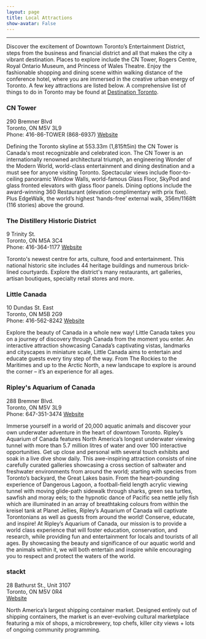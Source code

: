 ```yaml
---
layout: page
title: Local Attractions
show-avatar: False
---
```


---

Discover the excitement of Downtown Toronto’s Entertainment District, steps from the business and financial district and all that makes the city a vibrant destination. Places to explore include the CN Tower, Rogers Centre, Royal Ontario Museum, and Princess of Wales Theatre. Enjoy the fashionable shopping and dining scene within walking distance of the conference hotel, where you are immersed in the creative urban energy of Toronto.
A few key attractions are listed below. A comprehensive list of things to do in Toronto may be found at [Destination Toronto](https://www.destinationtoronto.com/things-to-do/). 

### CN Tower

290 Bremner Blvd  
Toronto, ON M5V 3L9  
Phone: 416-86-TOWER (868-6937) 
[Website](https://www.cntower.ca/)  
 
Defining the Toronto skyline at 553.33m (1,815ft5in) the CN Tower is Canada's most recognizable and celebrated icon. The CN Tower is an internationally renowned architectural triumph, an engineering Wonder of the Modern World, world-class entertainment and dining destination and a must see for anyone visiting Toronto. Spectacular views include floor-to-ceiling panoramic Window Walls, world-famous Glass Floor, SkyPod and glass fronted elevators with glass floor panels. Dining options include the award-winning 360 Restaurant (elevation complimentary with prix fixe). Plus EdgeWalk, the world’s highest ‘hands-free’ external walk, 356m/1168ft (116 stories) above the ground.

### The Distillery Historic District

9 Trinity St.  
Toronto, ON M5A 3C4  
Phone: 416-364-1177 
[Website](https://www.thedistillerydistrict.com/)  
 
Toronto's newest centre for arts, culture, food and entertainment. This national historic site includes 44 heritage buildings and numerous brick-lined courtyards. Explore the district's many restaurants, art galleries, artisan boutiques, specialty retail stores and more.

### Little Canada

10 Dundas St. East  
Toronto, ON M5B 2G9  
Phone: 416-562-8242 
[Website](https://www.little-canada.ca/)  
  
Explore the beauty of Canada in a whole new way! Little Canada takes you on a journey of discovery through Canada from the moment you enter. An interactive attraction showcasing Canada’s captivating vistas, landmarks and cityscapes in miniature scale, Little Canada aims to entertain and educate guests every tiny step of the way. From The Rockies to the Maritimes and up to the Arctic North, a new landscape to explore is around the corner – it’s an experience for all ages.

### Ripley's Aquarium of Canada

288 Bremner Blvd.  
Toronto, ON M5V 3L9  
Phone: 647-351-3474 
[Website](https://www.ripleyaquariums.com/canada/)  
 
Immerse yourself in a world of 20,000 aquatic animals and discover your own underwater adventure in the heart of downtown Toronto. Ripley’s Aquarium of Canada features North America’s longest underwater viewing tunnel with more than 5.7 million litres of water and over 100 interactive opportunities. Get up close and personal with several touch exhibits and soak in a live dive show daily. This awe-inspiring attraction consists of nine carefully curated galleries showcasing a cross section of saltwater and freshwater environments from around the world; starting with species from Toronto’s backyard, the Great Lakes basin. From the heart-pounding experience of Dangerous Lagoon, a football-field length acrylic viewing tunnel with moving glide-path sidewalk through sharks, green sea turtles, sawfish and moray eels; to the hypnotic dance of Pacific sea nettle jelly fish which are illuminated in an array of breathtaking colours from within the kreisel tank at Planet Jellies, Ripley’s Aquarium of Canada will captivate Torontonians as well as guests from around the world! Conserve, educate, and inspire! At Ripley’s Aquarium of Canada, our mission is to provide a world class experience that will foster education, conservation, and research, while providing fun and entertainment for locals and tourists of all ages. By showcasing the beauty and significance of our aquatic world and the animals within it, we will both entertain and inspire while encouraging you to respect and protect the waters of the world.

### stackt

28 Bathurst St., Unit 3107  
Toronto, ON M5V 0R4   
[Website](https://www.stacktmarket.com)  
 
North America’s largest shipping container market. Designed entirely out of shipping containers, the market is an ever-evolving cultural marketplace featuring a mix of shops, a microbrewery, top chefs, killer city views + lots of ongoing community programming.

